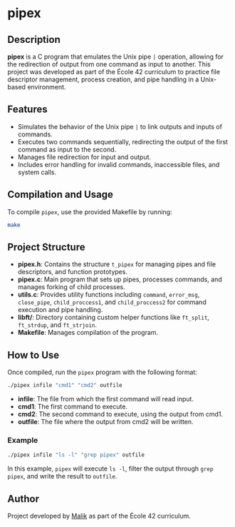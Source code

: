 
# pipex

## Description

**pipex** is a C program that emulates the Unix pipe `|` operation, allowing for the redirection of output from one command as input to another. This project was developed as part of the École 42 curriculum to practice file descriptor management, process creation, and pipe handling in a Unix-based environment.

## Features

- Simulates the behavior of the Unix pipe `|` to link outputs and inputs of commands.
- Executes two commands sequentially, redirecting the output of the first command as input to the second.
- Manages file redirection for input and output.
- Includes error handling for invalid commands, inaccessible files, and system calls.

## Compilation and Usage

To compile `pipex`, use the provided Makefile by running:

```bash
make
```

## Project Structure

- **pipex.h**: Contains the structure `t_pipex` for managing pipes and file descriptors, and function prototypes.
- **pipex.c**: Main program that sets up pipes, processes commands, and manages forking of child processes.
- **utils.c**: Provides utility functions including `command`, `error_msg`, `close_pipe`, `child_proccess1`, and `child_proccess2` for command execution and pipe handling.
- **libft/**: Directory containing custom helper functions like `ft_split`, `ft_strdup`, and `ft_strjoin`.
- **Makefile**: Manages compilation of the program.

## How to Use

Once compiled, run the `pipex` program with the following format:

```bash
./pipex infile "cmd1" "cmd2" outfile
```

- **infile**: The file from which the first command will read input.
- **cmd1**: The first command to execute.
- **cmd2**: The second command to execute, using the output from cmd1.
- **outfile**: The file where the output from cmd2 will be written.

### Example

```bash
./pipex infile "ls -l" "grep pipex" outfile
```

In this example, `pipex` will execute `ls -l`, filter the output through `grep pipex`, and write the result to `outfile`.

## Author

Project developed by [Malik](https://github.com/ma1iik) as part of the École 42 curriculum.


